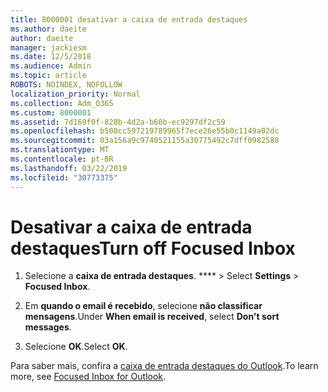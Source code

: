```yaml
---
title: 8000001 desativar a caixa de entrada destaques
ms.author: daeite
author: daeite
manager: jackiesm
ms.date: 12/5/2018
ms.audience: Admin
ms.topic: article
ROBOTS: NOINDEX, NOFOLLOW
localization_priority: Normal
ms.collection: Adm_O365
ms.custom: 8000001
ms.assetid: 7d169f0f-828b-4d2a-b60b-ec9297df2c59
ms.openlocfilehash: b508cc597219789965f7ece26e55b0c1149a02dc
ms.sourcegitcommit: 03a156a9c9740521155a30775492c7dff0982588
ms.translationtype: MT
ms.contentlocale: pt-BR
ms.lasthandoff: 03/22/2019
ms.locfileid: "30773375"
---
```

# <a name="turn-off-focused-inbox"></a><span data-ttu-id="ff0aa-102">Desativar a caixa de entrada destaques</span><span class="sxs-lookup"><span data-stu-id="ff0aa-102">Turn off Focused Inbox</span></span>

1. <span data-ttu-id="ff0aa-103">Selecione a **caixa de entrada destaques**. \*\*\*\* \>  </span><span class="sxs-lookup"><span data-stu-id="ff0aa-103">Select **Settings**  \> **Focused Inbox**.</span></span>
    
2. <span data-ttu-id="ff0aa-104">Em **quando o email é recebido**, selecione **não classificar mensagens**.</span><span class="sxs-lookup"><span data-stu-id="ff0aa-104">Under **When email is received**, select **Don't sort messages**.</span></span>
    
3. <span data-ttu-id="ff0aa-105">Selecione **OK**.</span><span class="sxs-lookup"><span data-stu-id="ff0aa-105">Select **OK**.</span></span>
    
<span data-ttu-id="ff0aa-106">Para saber mais, confira a [caixa de entrada destaques do Outlook](https://go.microsoft.com/fwlink/p/?linkid=873108).</span><span class="sxs-lookup"><span data-stu-id="ff0aa-106">To learn more, see [Focused Inbox for Outlook](https://go.microsoft.com/fwlink/p/?linkid=873108).</span></span>
  


